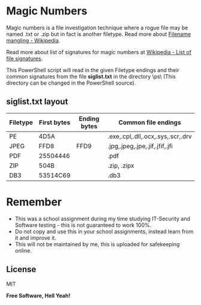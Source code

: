 # Magic Numbers

Magic numbers is a file investigation technique where a rogue file may be named .txt or .zip but in fact is another filetype. Read more about [Filename mangling - Wikipedia](https://en.wikipedia.org/wiki/Filename_mangling).

Read more about list of signatures for magic numbers at [Wikipedia - List of file signatures](https://en.wikipedia.org/wiki/List_of_file_signatures).

This PowerShell script will read in the given Filetype endings and their common signatures from the file **siglist.txt** in the directory \ps\ (This directory can be changed in the PowerShell source).

## siglist.txt layout
| Filetype | First bytes | Ending bytes | Common file endings
| ------ | ------ |  ------ | ------ |
| PE | 4D5A | |.exe,.cpl,.dll,.ocx,.sys,.scr,.drv
| JPEG | FFD8 | FFD9 |.jpg,.jpeg,.jpe,.jif,.jfif,.jfi |
| PDF | 25504446 | |.pdf |
| ZIP | 504B | |.zip, .zipx |
| DB3 | 53514C69 | |.db3|

 
# Remember

  - This was a school assignment during my time studying IT-Security and Software testing - this is not guaranteed to work 100%.
  - Do not copy and use this in your school assignments, instead learn from it and improve it.
  - This will not be maintained by me, this is uploaded for safekeeping online.

License
----

MIT


**Free Software, Hell Yeah!**

